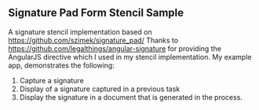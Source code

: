 ## Signature Pad Form Stencil Sample

A signature stencil implementation based on https://github.com/szimek/signature_pad/
Thanks to https://github.com/legalthings/angular-signature for providing the AngularJS directive which I used in my stencil implementation. My example app, demonstrates the following:
1. Capture a signature
2. Display of a signature captured in a previous task
3. Display the signature in a document that is generated in the process.



